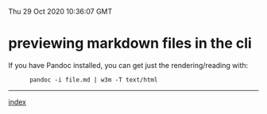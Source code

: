 Thu 29 Oct 2020 10:36:07 GMT

# previewing markdown files in the cli

If you have Pandoc installed, you can get just the rendering/reading with:  
```
      pandoc -i file.md | w3m -T text/html
```  
___
[index](./index-file.md)
